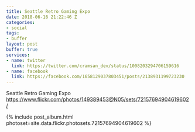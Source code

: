 ```yaml
---
title: Seattle Retro Gaming Expo
date: 2018-06-16 21:22:46 Z
categories:
- social
tags:
- buffer
layout: post
buffer: true
services:
- name: twitter
  link: https://twitter.com/cramsan_dev/status/1008203294706159616
- name: facebook
  link: https://facebook.com/1658129037803451/posts/2138931199723230
---
```


Seattle Retro Gaming Expo <a class="url" href="https://www.flickr.com/photos/149389453@N05/sets/72157694904619602/" rel="external nofollow" target="_blank">https://www.flickr.com/photos/149389453@N05/sets/72157694904619602/</a>

{% include post_album.html photoset=site.data.flickr.photosets.72157694904619602 %}
